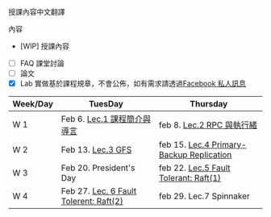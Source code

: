 授課內容中文翻譯

內容
- [WIP] 授課內容
- [ ] FAQ 課堂討論
- [ ] 論文
- [x] Lab 實做基於課程規章，不會公佈，如有需求請透過[Facebook 私人訊息](https://www.facebook.com/engineer.from.scratch)

|Week/Day|TuesDay|Thursday|
|--------|-------|--------|
|W 1|Feb 6. [Lec.1 課程簡介與導言](01-l01.txt)|feb 8. [Lec.2 RPC 與執行緒](02-1-l-rpc.txt)|
|W 2|Feb 13. [Lec.3 GFS](03-l-gfs-short.txt)|feb 15. [Lec.4 Primary-Backup Replication](04-l-vm-ft.txt)|
|W 3|Feb 20. President's Day |feb 22. [Lec.5 Fault Tolerant: Raft(1)](05-l-raft.txt)|
|W 4|Feb 27. [Lec. 6 Fault Tolerent: Raft(2)](06-l-raft2.txt) |feb 29. Lec.7 Spinnaker|
